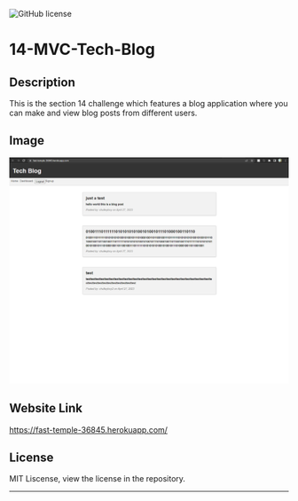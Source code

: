 ![GitHub license](https://img.shields.io/badge/license-MIT-blue.svg) 

# 14-MVC-Tech-Blog

## Description

This is the section 14 challenge which features a blog application where you can make and view blog posts from different users.

## Image

![](./deploy_screenshot.png)

## Website Link

https://fast-temple-36845.herokuapp.com/

## License

MIT Liscense, view the license in the repository.

---

